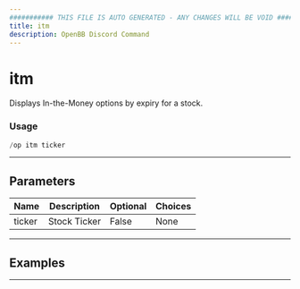 ```yaml
---
########### THIS FILE IS AUTO GENERATED - ANY CHANGES WILL BE VOID ###########
title: itm
description: OpenBB Discord Command
---
```


# itm

Displays In-the-Money options by expiry for a stock.

### Usage

```python wordwrap
/op itm ticker
```

---

## Parameters

| Name | Description | Optional | Choices |
| ---- | ----------- | -------- | ------- |
| ticker | Stock Ticker | False | None |


---

## Examples


---
